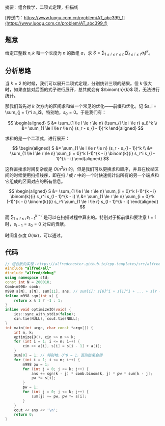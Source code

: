 摘要：组合数学，二项式定理，扫描线

[传送门：https://www.luogu.com.cn/problem/AT_abc399_f](https://www.luogu.com.cn/problem/AT_abc399_f)

## 题意

给定正整数 $n, k$ 和一个长度为 $n$ 的数组 $a$，求 $S = \sum_{1 \le l \le r \le n} (\sum_{l \le i \le r} a_i)^k$。

## 分析思路

当 $k = 2$ 的时候，我们可以展开二项式定理，分别统计三项的结果。但 $k$ 很大时，如果直接对后面的式子进行展开，总共就会有 $\binom{n}{k}$ 项，无法进行统计。

那我们首先对 $k$ 次方内的区间求和做一个常见的优化——前缀和优化。记 $s_i = \sum_{j = 1}^i a_i$，特别地，$s_0 = 0$。于是我们有：

$$
\begin{aligned}
S &= \sum_{1 \le l \le r \le n} (\sum_{l \le i \le r} a_i)^k \\
&= \sum_{1 \le l \le r \le n} (s_r - s_{l - 1})^k
\end{aligned}
$$

求和的是一个二项式，进行展开：

$$
\begin{aligned}
S &= \sum_{1 \le l \le r \le n} (s_r - s_{l - 1})^k \\
&= \sum_{1 \le l \le r \le n} \sum_{i = 0}^k (-1)^{k - i} \binom{k}{i} s_r^i s_{l - 1}^{k - i}
\end{aligned}
$$

这样直接求时间复杂度是 $O(n^2k)$ 的，但是我们可以更换求和顺序，并且在枚举区间的时候使用扫描线序，即在扫 $l$ 或 $r$ 中的一个时快速统计出所有的另一个端点和它组成的区间对应的所有信息。

$$
\begin{aligned}
S &= \sum_{1 \le l \le r \le n} \sum_{i = 0}^k (-1)^{k - i}  \binom{k}{i} s_r^i s_{l - 1}^{k - i} \\
&= \sum_{1 \le r \le n} \sum_{i = 0}^k (-1)^{k - i} \binom{k}{i} s_r^i  \sum_{1 \le l \le r} s_{l - 1}^{k - i}
\end{aligned}
$$

而 $\sum_{1 \le l \le r} s_{l - 1}^{k - i}$ 是可以在扫描过程中算出的。特别对于拆前缀和要注意 $l = 1$ 时，$s_{l - 1} = s_0 = 0$ 对应的贡献。

时间复杂度 $O(nk)$，可以通过。

## 代码

```cpp
// 组合数的实现：https://alfredchester.github.io/cpp-templates/src/alfred/math/comb.hpp
#include "alfred/all"
#include "alfred/debug"
using namespace std;
const int N = 200010;
Comb<m998> comb;
m998 a[N], s[N], sum[11], ans; // sum[i]: s[0]^i + s[1]^i + ... + s[r - 1]^i
inline m998 sgn(int x) {
    return x & 1 ? -1 : 1;
}
inline void optimizeIO(void) {
    ios::sync_with_stdio(false);
    cin.tie(NULL), cout.tie(NULL);
}
int main(int argc, char const *argv[]) {
    int n, k;
    optimizeIO(), cin >> n >> k;
    for (int i = 1; i <= n; i++) {
        cin >> a[i], s[i] = s[i - 1] + a[i];
    }
    sum[0] = 1; // 特别地，0^0 = 1，否则结果会错
    for (int i = 1; i <= n; i++) {
        m998 pw = 1;
        for (int j = 0; j <= k; j++) {
            ans += sgn(k - j) * comb.binom(k, j) * pw * sum[k - j];
            pw *= s[i];
        }
        pw = 1;
        for (int j = 0; j <= k; j++) {
            sum[j] += pw, pw *= s[i];
        }
    }
    cout << ans << '\n';
    return 0;
}

```
